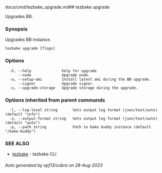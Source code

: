 docs/cmd/tezbake_upgrade.md## tezbake upgrade

Upgrades BB.

### Synopsis

Upgrades BB instance.

```
tezbake upgrade [flags]
```

### Options

```
  -h, --help              help for upgrade
      --node              Upgrade node.
  -a, --setup-ami         Install latest ami during the BB upgrade.
      --signer            Upgrade signer.
  -s, --upgrade-storage   Upgrade storage during the upgrade.
```

### Options inherited from parent commands

```
  -l, --log-level string       Sets output log format (json/text/auto) (default "info")
  -o, --output-format string   Sets output log format (json/text/auto) (default "auto")
  -p, --path string            Path to bake buddy instance (default "/bake-buddy")
```

### SEE ALSO

* [tezbake](/tezbake/reference/cmd/tezbake)	 - tezbake CLI

###### Auto generated by spf13/cobra on 28-Aug-2023
